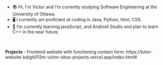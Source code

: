 - 📚 Hi, I'm Victor and I'm currently studying Software Engineering at the University of Ottawa.
- 🖥️ I currently am proficient at coding in Java, Python, html, CSS.
- 🌱 I’m currently learning javaScript, and Android Studio and plan to learn C++ in the near future.

<br/>
<br/>
<strong>Projects</strong>
- Frontend website with functioning contact form: https://tutor-website-bdigh013m-victor-situs-projects.vercel.app/index.html#

<!---
victorksitu/victorksitu is a ✨ special ✨ repository because its `README.md` (this file) appears on your GitHub profile.
You can click the Preview link to take a look at your changes.
--->
